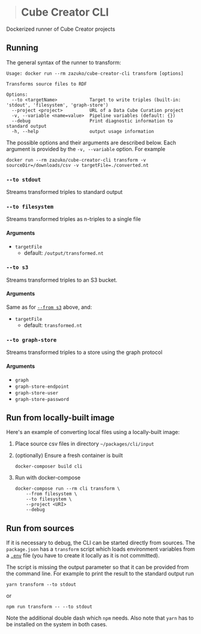 > # Cube Creator CLI

Dockerized runner of Cube Creator projects

## Running

The general syntax of the runner to transform:

```
Usage: docker run --rm zazuko/cube-creator-cli transform [options]

Transforms source files to RDF

Options:
  --to <targetName>            Target to write triples (built-in: 'stdout', 'filesystem', 'graph-store')
  --project <project>          URL of a Data Cube Curation project
  -v, --variable <name=value>  Pipeline variables (default: {})
  --debug                      Print diagnostic information to standard output
  -h, --help                   output usage information
```

The possible options and their arguments are described below. Each argument is
provided by the `-v, --variable` option. For example

```
docker run --rm zazuko/cube-creator-cli transform -v sourceDir=/downloads/csv -v targetFile=./converted.nt
```

### `--to stdout`

Streams transformed triples to standard output

### `--to filesystem`

Streams transformed triples as n-triples to a single file

#### Arguments

* `targetFile`
  * default: `/output/transformed.nt`

### `--to s3`

Streams transformed triples to an S3 bucket.

#### Arguments

Same as for [`--from s3`](#--from-s3) above, and:

* `targetFile`
  * default: `transformed.nt`

### `--to graph-store`

Streams transformed triples to a store using the graph protocol

#### Arguments

* `graph`
* `graph-store-endpoint`
* `graph-store-user`
* `graph-store-password`

## Run from locally-built image

Here's an example of converting local files using a locally-built image:

1. Place source csv files in directory `~/packages/cli/input`
1. (optionally) Ensure a fresh container is built

    ```
    docker-composer build cli
    ```
1. Run with docker-compose

    ```
    docker-compose run --rm cli transform \ 
        --from filesystem \
        --to filesystem \
        --project <URI>
        --debug
    ```

## Run from sources

If it is necessary to debug, the CLI can be started directly from sources. The `package.json` has a `transform` script which loads environment variables from a [`.env`](https://npm.im/dotenv) file (you have to create it locally as it is not committed).

The script is missing the output parameter so that it can be provided from the command line. For example to print the result to the standard output run

```
yarn transform --to stdout 
```

or

```
npm run transform -- --to stdout
```

Note the additional double dash which `npm` needs.
Also note that `yarn` has to be installed on the system in both cases.
